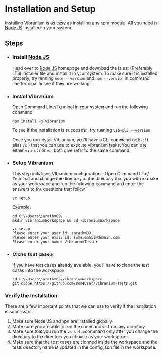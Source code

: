 # Installation and Setup

Installing Vibranium is as easy as installing any npm module. All you need is [Node.JS](https://nodejs.org/en/) installed in your system.

## Steps

- ### Install [Node.JS](https://nodejs.org/en/)

  Head over to [Node.JS](https://nodejs.org/en/) homepage and download the latest (Preferably LTS) installer file and install it in your system. To make sure it is installed properly, try running `node --version` and `npm --version` in command line/terminal to see if they are working.

- ### Install Vibranium

  Open Command Line/Terminal in your system and run the following command

  ```shell
  npm install -g vibranium
  ```

  To see if the installation is successful, try running `vib-cli --version` 

  Once you run install Vibranium, you'll have a CLI command (`vib-cli`  alias `vc` ) that you can use to execute vibranium tasks. You can use either `vib-cli`  or `vc`, both give refer to the same command.

- ### Setup Vibranium

  This step initialises VIbranium configurations. Open Command Line/ Terminal and change the directory to the directory that you with to make as your workspace and run the following command and enter the answers to the questions that follow

  ```shell
  vc setup
  ```

  Example:

  ```shell
  cd C:\\Users\sarathm09\     
  mkdir vibraniumWorkspace && cd vibraniumWorkspace
  
  vc setup                                                
  Please enter your user id: sarathm09
  Please enter your email id: some.email@domain.com
  Please enter your name: VibraniumTester
  ```

- ### Clone test cases

  If you have test cases already available, you'll have to clone the test cases into the workspace

  ```shell
  cd C:\\Users\sarathm09\vibraniumWorkspace
  git clone https://github.com/someUser/Vibranium-Tests.git
  ```



### Verify the Installation

There are a few important points that we can use to verify if the installation is successful.

1. Make sure Node JS and npn are installed globally
2. Make sure you are able to run the command `vc` from any directory
3. Make sure that you run the `vs setup`command only after you change the directory to the directory you choose as your workspace
4. Make sure that the test cases are clonned inside the workspace and the tests directory name is updated in the config.json file in the workspace.